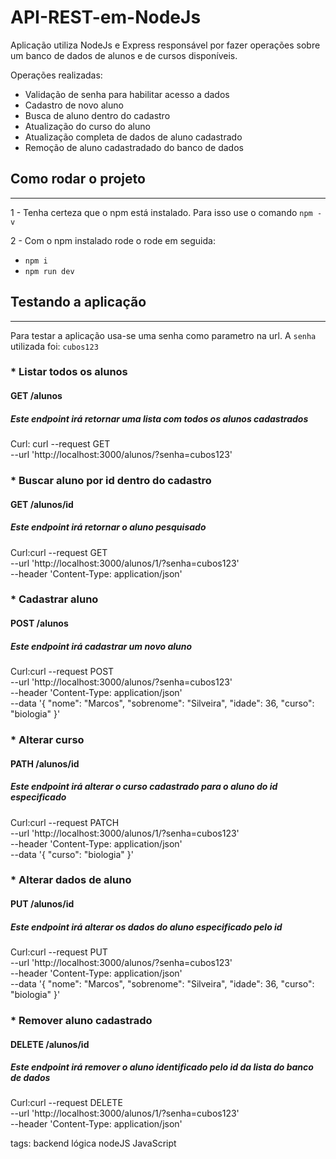 # API-REST-em-NodeJs
Aplicação utiliza NodeJs e Express responsável  por fazer operações sobre um banco de dados de alunos e de cursos disponíveis.

Operações realizadas:

- Validação de senha para habilitar acesso a dados
- Cadastro de novo aluno
- Busca de aluno dentro do cadastro
- Atualização do curso do aluno
- Atualização completa de dados de aluno cadastrado
- Remoção de aluno cadastradado do banco de dados


## Como rodar o projeto 
---
1 - Tenha certeza que o npm está instalado. Para isso use o comando `npm -v`

2 - Com o npm instalado rode o rode em seguida:
- `npm i`
- `npm run dev`

## Testando a aplicação
----

Para testar a aplicação usa-se uma senha como parametro na url. A `senha` utilizada foi: `cubos123`

### * Listar todos os alunos 
#### GET /alunos

##### Este endpoint irá retornar uma lista com todos os alunos cadastrados

Curl: curl --request GET \
  --url 'http://localhost:3000/alunos/?senha=cubos123'

### * Buscar aluno por id dentro do cadastro
#### GET /alunos/id

##### Este endpoint irá retornar o aluno pesquisado 

Curl:curl --request GET \
  --url 'http://localhost:3000/alunos/1/?senha=cubos123' \
  --header 'Content-Type: application/json'

### * Cadastrar aluno 
#### POST /alunos

##### Este endpoint irá cadastrar um novo aluno 

Curl:curl --request POST \
  --url 'http://localhost:3000/alunos/?senha=cubos123' \
  --header 'Content-Type: application/json' \
  --data '{
		"nome": "Marcos",
		"sobrenome": "Silveira",
		"idade": 36,
		"curso": "biologia"
	}'

### * Alterar curso 
#### PATH /alunos/id

##### Este endpoint irá alterar o curso cadastrado para o aluno do id especificado

Curl:curl --request PATCH \
  --url 'http://localhost:3000/alunos/1/?senha=cubos123' \
  --header 'Content-Type: application/json' \
  --data '{
    "curso": "biologia"
}'
### * Alterar dados de aluno
#### PUT /alunos/id

##### Este endpoint irá alterar os dados do aluno especificado pelo id

Curl:curl --request PUT \
  --url 'http://localhost:3000/alunos/?senha=cubos123' \
  --header 'Content-Type: application/json' \
  --data '{
		"nome": "Marcos",
		"sobrenome": "Silveira",
		"idade": 36,
		"curso": "biologia"
	}'
### * Remover aluno cadastrado
#### DELETE /alunos/id

##### Este endpoint irá remover o aluno identificado pelo id da lista do banco de dados

Curl:curl --request DELETE \
  --url 'http://localhost:3000/alunos/1/?senha=cubos123' \
  --header 'Content-Type: application/json'
  
tags: backend lógica nodeJS JavaScript
